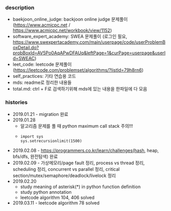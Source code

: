 ### description
- baekjoon_online_judge: backjoon online judge 문제풀이 (https://www.acmicpc.net / https://www.acmicpc.net/workbook/view/1152)
- software_expert_academy: SWEA 문제풀이 (로그인 필요, https://www.swexpertacademy.com/main/userpage/code/userProblemBoxDetail.do?probBoxId=AV5Po0AqAPwDFAUq&leftPage=1&curPage=userpage&userId=SWEAC)
- leet_code: leetcode 문제풀이 (https://leetcode.com/problemset/algorithms/?listId=79h8rn6)
- self_practices: 기타 연습용 코드
- mds: readme로 정리한 내용들
- total.md: ctrl + F로 검색하기위해 mds에 있는 내용을 한파일에 다 모음

### histories
- 2019.01.21 - migration 완료
- 2019.01.28
    - 알고리즘 문제를 풀 때 python maximum call stack 주의!!!
    -   ```
        import sys
        sys.setrecursionlimit(1500)
        ```
- 2019.02.08 - https://programmers.co.kr/learn/challenges(hash, heap, bfs/dfs, 완전탐색) 완료
- 2019.02.09 - 가상메모리/page fault 정리, process vs thread 정리, scheduling 정리, concurrent vs parallel 정리, critical section/mutex/semaphore/deadlock/livelock 정리
- 2019.02.20
    - study meaning of asterisk(\*) in python function definition
    - study python annotation
    - leetcode algorithm 104, 406 solved
- 2019.03.11 - leetcode algorithm 78 solved